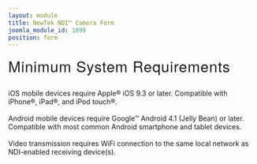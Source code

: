 ```yaml
---
layout: module
title: NewTek NDI™ Camera Form
joomla_module_id: 1099
position: form
---
```

<style scoped="scoped" type="text/css">
	<!-- .channeltivity input, .channeltivity select, .channeltivity textarea {
		font-family: inherit;
		font-size: inherit;
		line-height: inherit;
		background: rgba(97, 97, 97, .55);
		color: #ccc !important;
		font-size: 16px;
		line-height: 40px !important;
		width: 100% !important;
		height: 42px;
		padding: 0px 20px;
		border: 1px solid rgba(255, 255, 255, .2);
		border-radius: 0;
		box-shadow: none !important;
	}
	.channeltivity {
		font-size: 16px;
		margin-top: 0px;
		letter-spacing: 1px;
		font-family:'HelveticaNeueThin', 'Helvetica Neue', Helvetica, Arial, sans-serif;
		font-weight: 100;
		padding-top:1em;
	}
	.channeltivity label {
		width:100%;
		margin-bottom: 2%;
	}
	-->
</style>
<!-- Module: Sports Video Form -->
<h2 style="text-align: left; font-size: 30px; margin-top: 0px; letter-spacing: 1px; font-family: 'HelveticaNeueThin', 'Helvetica Neue', Helvetica, Arial, sans-serif; font-weight: 100; margin-left: 0px;">Minimum System Requirements</h2>
<div>
	<p>iOS mobile devices require Apple® iOS 9.3 or later. Compatible with iPhone®, iPad®, and iPod touch®.<br /><br /> Android mobile devices require Google™ Android 4.1 (Jelly Bean) or later. Compatible with most common Android smartphone and tablet devices.<br /><br /> Video transmission requires WiFi connection to the same local network as NDI-enabled receiving device(s).</p>
</div>
<!--<script src="/templates/newtekv2/js/marketoForms.js"> </script>
<script src="//app-abq.marketo.com/js/forms2/js/forms2.min.js"> </script>
<form id="mktoForm_2704"></form>
<div id="submit-msg" class="nm-modal">
	<h2>Thank You for connecting with NewTek!</h2>
	<p>A NewTek representative will contact you shortly.</p>
</div>
<script>
	MktoForms2.loadForm("//app-abq.marketo.com", "900-QVC-131", 2704, function(form) {
		NEWTEKV2.marketoForms.overlay_labels();
		MktoForms2.onFormRender(function() {
			NEWTEKV2.equal_heights();
		});
		form.onSuccess(function() {
			document.querySelector('button.mktoButton').innerHTML = 'Thank You';
			NEWTEKV2.modal.show('submit-msg');
			return false;
		});
	});
</script>-->
<link rel="stylesheet" href="/templates/newtekv2/css/modal.css" />
<script src="/templates/newtekv2/js/modal.js" type="text/javascript"></script>
